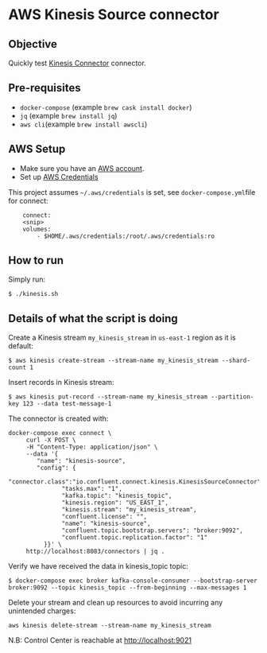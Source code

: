 # AWS Kinesis Source connector

## Objective

Quickly test [Kinesis Connector](https://docs.confluent.io/current/connect/kafka-connect-kinesis/quickstart.html) connector.

## Pre-requisites

* `docker-compose` (example `brew cask install docker`)
* `jq` (example `brew install jq`)
* `aws cli`(example `brew install awscli`)

## AWS Setup

* Make sure you have an [AWS account](https://docs.aws.amazon.com/streams/latest/dev/before-you-begin.html#setting-up-sign-up-for-aws).
* Set up [AWS Credentials](https://docs.confluent.io/current/connect/kafka-connect-kinesis/quickstart.html#aws-credentials)

This project assumes `~/.aws/credentials` is set, see `docker-compose.yml`file for connect:

```
    connect:
    <snip>
    volumes:
        - $HOME/.aws/credentials:/root/.aws/credentials:ro
```

## How to run

Simply run:

```
$ ./kinesis.sh
```

## Details of what the script is doing

Create a Kinesis stream `my_kinesis_stream` in `us-east-1` region as it is default:

```
$ aws kinesis create-stream --stream-name my_kinesis_stream --shard-count 1
```

Insert records in Kinesis stream:

```
$ aws kinesis put-record --stream-name my_kinesis_stream --partition-key 123 --data test-message-1
```

The connector is created with:

```
docker-compose exec connect \
     curl -X POST \
     -H "Content-Type: application/json" \
     --data '{
        "name": "kinesis-source",
        "config": {
               "connector.class":"io.confluent.connect.kinesis.KinesisSourceConnector",
               "tasks.max": "1",
               "kafka.topic": "kinesis_topic",
               "kinesis.region": "US_EAST_1",
               "kinesis.stream": "my_kinesis_stream",
               "confluent.license": "",
               "name": "kinesis-source",
               "confluent.topic.bootstrap.servers": "broker:9092",
               "confluent.topic.replication.factor": "1"
          }}' \
     http://localhost:8083/connectors | jq .
```

Verify we have received the data in kinesis_topic topic:

```
$ docker-compose exec broker kafka-console-consumer --bootstrap-server broker:9092 --topic kinesis_topic --from-beginning --max-messages 1
```

Delete your stream and clean up resources to avoid incurring any unintended charges:

```
aws kinesis delete-stream --stream-name my_kinesis_stream
```

N.B: Control Center is reachable at [http://localhost:9021](http://localhost:9021])
